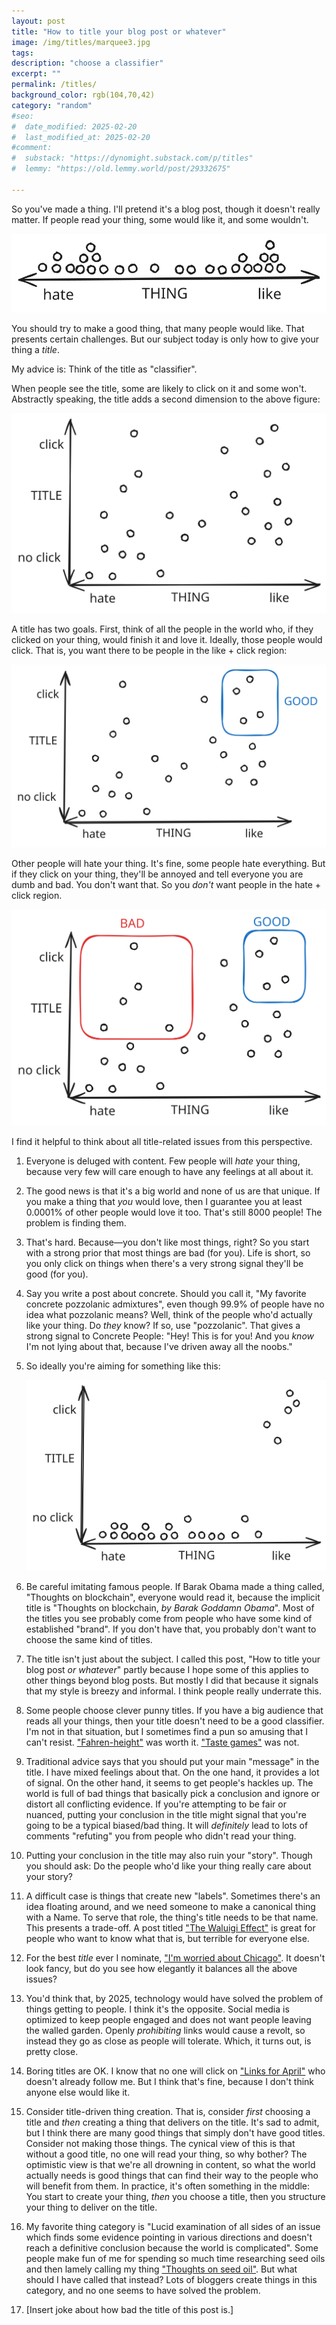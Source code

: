```yaml
---
layout: post
title: "How to title your blog post or whatever"
image: /img/titles/marquee3.jpg
tags: 
description: "choose a classifier"
excerpt: ""
permalink: /titles/
background_color: rgb(104,70,42)
category: "random"
#seo:
#  date_modified: 2025-02-20
#  last_modified_at: 2025-02-20
#comment:
#  substack: "https://dynomight.substack.com/p/titles"
#  lemmy: "https://old.lemmy.world/post/29332675"

---
```


So you've made a thing. I'll pretend it's a blog post, though it doesn't really matter. If people read your thing, some would like it, and some wouldn't.

![](/img/titles/plot1.svg)

You should try to make a good thing, that many people would like. That presents certain challenges. But our subject today is only how to give your thing a *title*.

My advice is: Think of the title as "classifier".

When people see the title, some are likely to click on it and some won't. Abstractly speaking, the title adds a second dimension to the above figure:

![](/img/titles/plot2.svg)

A title has two goals. First, think of all the people in the world who, if they clicked on your thing, would finish it and love it. Ideally, those people would click. That is, you want there to be people in the like + click region:

![](/img/titles/plot3.svg)

Other people will hate your thing. It's fine, some people hate everything. But if they click on your thing, they'll be annoyed and tell everyone you are dumb and bad. You don't want that. So you *don't* want people in the hate + click region.

![](/img/titles/plot4.svg)

I find it helpful to think about all title-related issues from this perspective.

1. Everyone is deluged with content. Few people will *hate* your thing, because very few will care enough to have any feelings at all about it.

2. The good news is that it's a big world and none of us are that unique. If you make a thing that *you* would love, then I guarantee you at least 0.0001% of other people would love it too. That's still 8000 people! The problem is finding them.

3. That's hard. Because—you don't like most things, right? So you start with a strong prior that most things are bad (for you). Life is short, so you only click on things when there's a very strong signal they'll be good (for you).

4. Say you write a post about concrete. Should you call it, "My favorite concrete pozzolanic admixtures", even though 99.9% of people have no idea what pozzolanic means? Well, think of the people who'd actually like your thing. Do *they* know? If so, use "pozzolanic". That gives a strong signal to Concrete People: "Hey! This is for you! And you *know* I'm not lying about that, because I've driven away all the noobs."

5. So ideally you're aiming for something like this:  
    
    ![](/img/titles/plot5.svg)
  
6. Be careful imitating famous people. If Barak Obama made a thing called, "Thoughts on blockchain", everyone would read it, because the implicit title is "Thoughts on blockchain, *by Barak Goddamn Obama*". Most of the titles you see probably come from people who have some kind of established "brand". If you don't have that, you probably don't want to choose the same kind of titles.

7. The title isn't just about the subject. I called this post, "How to title your blog post *or whatever*" partly because I hope some of this applies to other things beyond blog posts. But mostly I did that because it signals that my style is breezy and informal. I think people really underrate this.

8. Some people choose clever punny titles. If you have a big audience that reads all your things, then your title doesn't need to be a good classifier. I'm not in that situation, but I sometimes find a pun so amusing that I can't resist. ["Fahren-height"](https://dynomight.net/fahren-height/) was worth it. ["Taste games"](https://dynomight.net/taste-games/) was not.

9. Traditional advice says that you should put your main "message" in the title. I have mixed feelings about that. On the one hand, it provides a lot of signal. On the other hand, it seems to get people's hackles up. The world is full of bad things that basically pick a conclusion and ignore or distort all conflicting evidence. If you're attempting to be fair or nuanced, putting your conclusion in the title might signal that you're going to be a typical biased/bad thing. It will *definitely* lead to lots of comments "refuting" you from people who didn't read your thing.

10. Putting your conclusion in the title may also ruin your "story". Though you should ask: Do the people who'd like your thing really care about your story?

11. A difficult case is things that create new "labels". Sometimes there's an idea floating around, and we need someone to make a canonical thing with a Name. To serve that role, the thing's title needs to be that name. This presents a trade-off. A post titled ["The Waluigi Effect"](https://www.lesswrong.com/posts/D7PumeYTDPfBTp3i7/the-waluigi-effect-mega-post) is great for people who want to know what that is, but terrible for everyone else.

12. For the best *title* ever I nominate, ["I'm worried about Chicago"](https://www.slowboring.com/p/im-worried-about-chicago). It doesn't look fancy, but do you see how elegantly it balances all the above issues?

13. You'd think that, by 2025, technology would have solved the problem of things getting to people. I think it's the opposite. Social media is optimized to keep people engaged and does not want people leaving the walled garden. Openly *prohibiting* links would cause a revolt, so instead they go as close as people will tolerate. Which, it turns out, is pretty close.

14. Boring titles are OK. I know that no one will click on ["Links for April"](https://dynomight.net/links-2/) who doesn't already follow me. But I think that's fine, because I don't think anyone else would like it.

15. Consider title-driven thing creation. That is, consider *first* choosing a title and *then* creating a thing that delivers on the title. It's sad to admit, but I think there are many good things that simply don't have good titles. Consider not making those things. The cynical view of this is that without a good title, no one will read your thing, so why bother? The optimistic view is that we're all drowning in content, so what the world actually needs is good things that can find their way to the people who will benefit from them. In practice, it's often something in the middle: You start to create your thing, *then* you choose a title, then you structure your thing to deliver on the title.

16. My favorite thing category is "Lucid examination of all sides of an issue which finds some evidence pointing in various directions and doesn't reach a definitive conclusion because the world is complicated". Some people make fun of me for spending so much time researching seed oils and then lamely calling my thing ["Thoughts on seed oil"](https://dynomight.net/seed-oil/). But what should I have called that instead? Lots of bloggers create things in this category, and no one seems to have solved the problem.

17. [Insert joke about how bad the title of this post is.]
